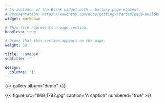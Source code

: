 ```yaml
---
# An instance of the Blank widget with a Gallery page element.
# Documentation: https://wowchemy.com/docs/getting-started/page-builder/
widget: markdown

# This file represents a page section.
headless: true

# Order that this section appears on the page.
weight: 30

title: 'Галерея'
subtitle: ''

design:
  columns: '1'
---
```


{{< gallery album="demo" >}}

{{< figure src="IMG_1782.jpg" caption="A caption" numbered="true" >}}
